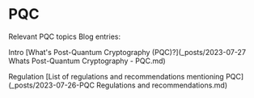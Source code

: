 # PQC 
Relevant PQC topics
Blog entries:

Intro
[What's Post-Quantum Cryptography (PQC)?](_posts/2023-07-27 Whats Post-Quantum Cryptography - PQC.md)

Regulation
[List of regulations and recommendations mentioning PQC](_posts/2023-07-26-PQC Regulations and recommendations.md)
